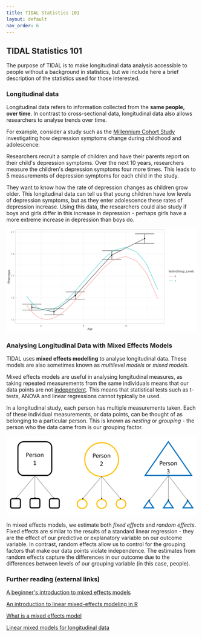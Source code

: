 ```yaml
---
title: TIDAL Statistics 101
layout: default
nav_order: 6
---
```


## TIDAL Statistics 101

The purpose of TIDAL is to make longitudinal data analysis accessible to people without a background in statistics, but we include here a brief description of the statistics used for those interested.

### Longitudinal data

Longitudinal data refers to information collected from the **same people, over time**. In contrast to cross-sectional data, longitudinal data also allows researchers to analyse trends over time. 

For example, consider a study such as the [Millennium Cohort Study](https://cls.ucl.ac.uk/cls-studies/millennium-cohort-study/) investigating how depression symptoms change during childhood and adolescence: 

Researchers recruit a sample of children and have their parents report on their child's depression symptoms. Over the next 10 years, researchers measure the children's depression symptoms four more times. This leads to 5 measurements of depression symptoms for each child in the study.

They want to know how the rate of depression changes as children grow older. This longitudinal data can tell us that young children have low levels of depression symptoms, but as they enter adolescence these rates of depression increase. Using this data, the researchers could also study if boys and girls differ in this increase in depression - perhaps girls have a more extreme increase in depression than boys do. 

![](../assets/images/simulated-plot.png)



### Analysing Longitudinal Data with Mixed Effects Models

TIDAL uses **mixed effects modelling** to analyse longitudinal data. These models are also sometimes known as *multilevel models* or *mixed models*.

Mixed effects models are useful in analysing longitudinal measures, as taking repeated measurements from the same individuals means that our data points are not [independent](https://www.statology.org/assumption-of-independence/). This means that statistical tests such as t-tests, ANOVA and linear regressions cannot typically be used.

In a longitudinal study, each person has multiple measurements taken. Each of these individual measurements, or data points, can be thought of as belonging to a particular person. This is known as *nesting* or *grouping* - the person who the data came from is our grouping factor. 

![](../assets/images/nesteddata.png)

In mixed effects models, we estimate both *fixed effects* and *random effects*. Fixed effects are similar to the results of a standard linear regression - they are the effect of our predictive or explanatory variable on our outcome variable. In contrast, random effects allow us to control for the grouping factors that make our data points violate independence. The estimates from random effects capture the differences in our outcome due to the differences between levels of our grouping variable (in this case, people).

### Further reading (external links)
[A beginner's introduction to mixed effects models](https://meghan.rbind.io/blog/2022-06-28-a-beginner-s-guide-to-mixed-effects-models/)

[An introduction to linear mixed-effects modeling in R](https://journals.sagepub.com/doi/10.1177/2515245920960351)

[What is a mixed effects model](https://www.statstest.com/mixed-effects-model/#What_is_a_Mixed_Effects_Model)

[Linear mixed models for longitudinal data](https://boostedml.com/2018/12/linear-mixed-models-for-longitudinal-data.html)